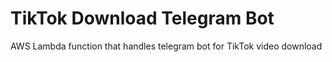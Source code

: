 # TikTok Download Telegram Bot

AWS Lambda function that handles telegram bot for TikTok video download
